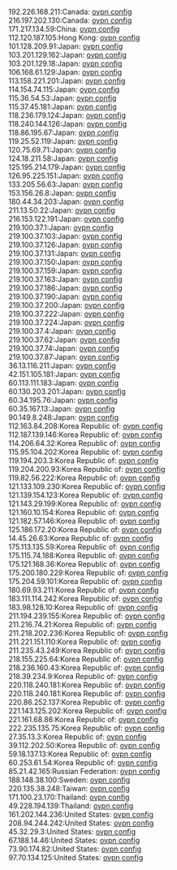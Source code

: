 192.226.168.211:Canada: [ovpn config](vpn/192_226_168_211.ovpn)  
216.197.202.130:Canada: [ovpn config](vpn/216_197_202_130.ovpn)  
171.217.134.59:China: [ovpn config](vpn/171_217_134_59.ovpn)  
112.120.187.105:Hong Kong: [ovpn config](vpn/112_120_187_105.ovpn)  
101.128.209.91:Japan: [ovpn config](vpn/101_128_209_91.ovpn)  
103.201.129.162:Japan: [ovpn config](vpn/103_201_129_162.ovpn)  
103.201.129.18:Japan: [ovpn config](vpn/103_201_129_18.ovpn)  
106.168.61.129:Japan: [ovpn config](vpn/106_168_61_129.ovpn)  
113.158.221.201:Japan: [ovpn config](vpn/113_158_221_201.ovpn)  
114.154.74.115:Japan: [ovpn config](vpn/114_154_74_115.ovpn)  
115.36.54.53:Japan: [ovpn config](vpn/115_36_54_53.ovpn)  
115.37.45.181:Japan: [ovpn config](vpn/115_37_45_181.ovpn)  
118.236.179.124:Japan: [ovpn config](vpn/118_236_179_124.ovpn)  
118.240.144.126:Japan: [ovpn config](vpn/118_240_144_126.ovpn)  
118.86.195.67:Japan: [ovpn config](vpn/118_86_195_67.ovpn)  
119.25.52.119:Japan: [ovpn config](vpn/119_25_52_119.ovpn)  
120.75.69.71:Japan: [ovpn config](vpn/120_75_69_71.ovpn)  
124.18.211.58:Japan: [ovpn config](vpn/124_18_211_58.ovpn)  
125.195.214.179:Japan: [ovpn config](vpn/125_195_214_179.ovpn)  
126.95.225.151:Japan: [ovpn config](vpn/126_95_225_151.ovpn)  
133.205.56.63:Japan: [ovpn config](vpn/133_205_56_63.ovpn)  
153.156.26.8:Japan: [ovpn config](vpn/153_156_26_8.ovpn)  
180.44.34.203:Japan: [ovpn config](vpn/180_44_34_203.ovpn)  
211.13.50.22:Japan: [ovpn config](vpn/211_13_50_22.ovpn)  
216.153.122.191:Japan: [ovpn config](vpn/216_153_122_191.ovpn)  
219.100.37.1:Japan: [ovpn config](vpn/219_100_37_1.ovpn)  
219.100.37.103:Japan: [ovpn config](vpn/219_100_37_103.ovpn)  
219.100.37.126:Japan: [ovpn config](vpn/219_100_37_126.ovpn)  
219.100.37.131:Japan: [ovpn config](vpn/219_100_37_131.ovpn)  
219.100.37.150:Japan: [ovpn config](vpn/219_100_37_150.ovpn)  
219.100.37.159:Japan: [ovpn config](vpn/219_100_37_159.ovpn)  
219.100.37.163:Japan: [ovpn config](vpn/219_100_37_163.ovpn)  
219.100.37.186:Japan: [ovpn config](vpn/219_100_37_186.ovpn)  
219.100.37.190:Japan: [ovpn config](vpn/219_100_37_190.ovpn)  
219.100.37.200:Japan: [ovpn config](vpn/219_100_37_200.ovpn)  
219.100.37.222:Japan: [ovpn config](vpn/219_100_37_222.ovpn)  
219.100.37.224:Japan: [ovpn config](vpn/219_100_37_224.ovpn)  
219.100.37.4:Japan: [ovpn config](vpn/219_100_37_4.ovpn)  
219.100.37.62:Japan: [ovpn config](vpn/219_100_37_62.ovpn)  
219.100.37.74:Japan: [ovpn config](vpn/219_100_37_74.ovpn)  
219.100.37.87:Japan: [ovpn config](vpn/219_100_37_87.ovpn)  
36.13.116.211:Japan: [ovpn config](vpn/36_13_116_211.ovpn)  
42.151.105.181:Japan: [ovpn config](vpn/42_151_105_181.ovpn)  
60.113.111.183:Japan: [ovpn config](vpn/60_113_111_183.ovpn)  
60.130.203.201:Japan: [ovpn config](vpn/60_130_203_201.ovpn)  
60.34.195.76:Japan: [ovpn config](vpn/60_34_195_76.ovpn)  
60.35.167.13:Japan: [ovpn config](vpn/60_35_167_13.ovpn)  
90.149.8.248:Japan: [ovpn config](vpn/90_149_8_248.ovpn)  
112.163.84.208:Korea Republic of: [ovpn config](vpn/112_163_84_208.ovpn)  
112.187.139.146:Korea Republic of: [ovpn config](vpn/112_187_139_146.ovpn)  
114.206.64.32:Korea Republic of: [ovpn config](vpn/114_206_64_32.ovpn)  
115.95.104.202:Korea Republic of: [ovpn config](vpn/115_95_104_202.ovpn)  
119.194.203.3:Korea Republic of: [ovpn config](vpn/119_194_203_3.ovpn)  
119.204.200.93:Korea Republic of: [ovpn config](vpn/119_204_200_93.ovpn)  
119.82.56.222:Korea Republic of: [ovpn config](vpn/119_82_56_222.ovpn)  
121.133.109.230:Korea Republic of: [ovpn config](vpn/121_133_109_230.ovpn)  
121.139.154.123:Korea Republic of: [ovpn config](vpn/121_139_154_123.ovpn)  
121.143.29.199:Korea Republic of: [ovpn config](vpn/121_143_29_199.ovpn)  
121.160.10.154:Korea Republic of: [ovpn config](vpn/121_160_10_154.ovpn)  
121.182.57.146:Korea Republic of: [ovpn config](vpn/121_182_57_146.ovpn)  
125.186.172.20:Korea Republic of: [ovpn config](vpn/125_186_172_20.ovpn)  
14.45.26.63:Korea Republic of: [ovpn config](vpn/14_45_26_63.ovpn)  
175.113.135.59:Korea Republic of: [ovpn config](vpn/175_113_135_59.ovpn)  
175.115.74.188:Korea Republic of: [ovpn config](vpn/175_115_74_188.ovpn)  
175.121.168.36:Korea Republic of: [ovpn config](vpn/175_121_168_36.ovpn)  
175.200.180.229:Korea Republic of: [ovpn config](vpn/175_200_180_229.ovpn)  
175.204.59.101:Korea Republic of: [ovpn config](vpn/175_204_59_101.ovpn)  
180.69.93.211:Korea Republic of: [ovpn config](vpn/180_69_93_211.ovpn)  
183.111.114.242:Korea Republic of: [ovpn config](vpn/183_111_114_242.ovpn)  
183.98.128.10:Korea Republic of: [ovpn config](vpn/183_98_128_10.ovpn)  
211.194.239.155:Korea Republic of: [ovpn config](vpn/211_194_239_155.ovpn)  
211.216.74.21:Korea Republic of: [ovpn config](vpn/211_216_74_21.ovpn)  
211.218.202.236:Korea Republic of: [ovpn config](vpn/211_218_202_236.ovpn)  
211.221.151.110:Korea Republic of: [ovpn config](vpn/211_221_151_110.ovpn)  
211.235.43.249:Korea Republic of: [ovpn config](vpn/211_235_43_249.ovpn)  
218.155.225.64:Korea Republic of: [ovpn config](vpn/218_155_225_64.ovpn)  
218.236.160.43:Korea Republic of: [ovpn config](vpn/218_236_160_43.ovpn)  
218.39.234.9:Korea Republic of: [ovpn config](vpn/218_39_234_9.ovpn)  
220.118.240.181:Korea Republic of: [ovpn config](vpn/220_118_240_181.ovpn)  
220.118.240.181:Korea Republic of: [ovpn config](vpn/220_118_240_181.ovpn)  
220.86.252.137:Korea Republic of: [ovpn config](vpn/220_86_252_137.ovpn)  
221.143.125.202:Korea Republic of: [ovpn config](vpn/221_143_125_202.ovpn)  
221.161.68.86:Korea Republic of: [ovpn config](vpn/221_161_68_86.ovpn)  
222.235.135.75:Korea Republic of: [ovpn config](vpn/222_235_135_75.ovpn)  
27.35.13.3:Korea Republic of: [ovpn config](vpn/27_35_13_3.ovpn)  
39.112.202.50:Korea Republic of: [ovpn config](vpn/39_112_202_50.ovpn)  
59.18.137.13:Korea Republic of: [ovpn config](vpn/59_18_137_13.ovpn)  
60.253.61.54:Korea Republic of: [ovpn config](vpn/60_253_61_54.ovpn)  
85.21.42.165:Russian Federation: [ovpn config](vpn/85_21_42_165.ovpn)  
188.148.38.100:Sweden: [ovpn config](vpn/188_148_38_100.ovpn)  
220.135.38.248:Taiwan: [ovpn config](vpn/220_135_38_248.ovpn)  
171.100.23.170:Thailand: [ovpn config](vpn/171_100_23_170.ovpn)  
49.228.194.139:Thailand: [ovpn config](vpn/49_228_194_139.ovpn)  
161.202.144.236:United States: [ovpn config](vpn/161_202_144_236.ovpn)  
208.94.244.242:United States: [ovpn config](vpn/208_94_244_242.ovpn)  
45.32.29.3:United States: [ovpn config](vpn/45_32_29_3.ovpn)  
67.188.14.46:United States: [ovpn config](vpn/67_188_14_46.ovpn)  
73.90.174.82:United States: [ovpn config](vpn/73_90_174_82.ovpn)  
97.70.134.125:United States: [ovpn config](vpn/97_70_134_125.ovpn)  
